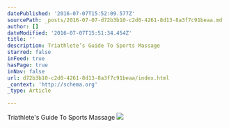```yaml
---
datePublished: '2016-07-07T15:52:09.577Z'
sourcePath: _posts/2016-07-07-d72b3b10-c2d0-4261-8d13-8a3f7c91beaa.md
author: []
dateModified: '2016-07-07T15:51:34.454Z'
title: ''
description: Triathlete’s Guide To Sports Massage
starred: false
inFeed: true
hasPage: true
inNav: false
url: d72b3b10-c2d0-4261-8d13-8a3f7c91beaa/index.html
_context: 'http://schema.org'
_type: Article

---
```

Triathlete's Guide To Sports Massage
![](https://imgflo.herokuapp.com/graph/vahj1ThiexotieMo/c52b1878e64a328422a2f50a35032d74/croprotate.jpg?cropheight=3738&cropwidth=5392&degrees=0&input=https%3A%2F%2Fthe-grid-user-content.s3-us-west-2.amazonaws.com%2Fdf083d03-311e-4bc8-9013-d1b932623f39.jpg&x=0&y=0)